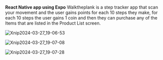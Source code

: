 **React Native app using Expo**
Walktheplank is a step tracker app that scan your movement and the user gains points for each 10 steps they make, for each 10 steps the user gains 1 coin and then they can purchase any of the Items that are listed in the Product List screen.


![Xnip2024-03-27_19-06-53](https://github.com/DorielShacham/Walktheplank/assets/97340087/0bb41b6c-edd0-43e9-84cf-de555fe5b53e)


![Xnip2024-03-27_19-07-08](https://github.com/DorielShacham/Walktheplank/assets/97340087/ac5f2e95-9346-4baf-a147-c27fab45f04e)


![Xnip2024-03-27_19-07-28](https://github.com/DorielShacham/Walktheplank/assets/97340087/748e574d-365d-4f46-a3d9-aafb25c6b8a4)
